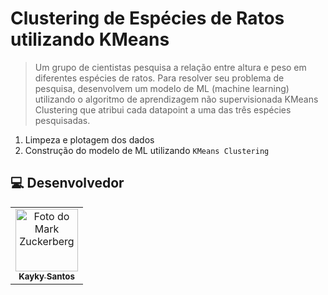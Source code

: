 # Clustering de Espécies de Ratos utilizando KMeans
> Um grupo de cientistas pesquisa a relação entre altura e peso em diferentes espécies de ratos. Para resolver seu problema de pesquisa, desenvolvem um modelo de ML (machine learning) utilizando o algoritmo de aprendizagem não supervisionada KMeans Clustering que atribui cada datapoint a uma das três espécies pesquisadas.

1. Limpeza e plotagem dos dados
2. Construção do modelo de ML utilizando `KMeans Clustering`

##  💻 Desenvolvedor


<table>
  <tr>
    <td align="center">
      <a href="#">
        <img src="https://avatars.githubusercontent.com/u/75142111?v=4" width="100px;" alt="Foto do Mark Zuckerberg"/><br>
        <sub>
          <b>Kayky Santos</b>
        </sub>
      </a>
    </td>
  </tr>
</table>
